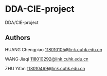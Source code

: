 # DDA-CIE-project
DDA/CIE-project

## Authors

HUANG Chengpiao 118010105@link.cuhk.edu.cn

WANG Jiaqi 118010292@link.cuhk.edu.cn

ZHU Yifan 118010469@link.cuhk.edu.cn
